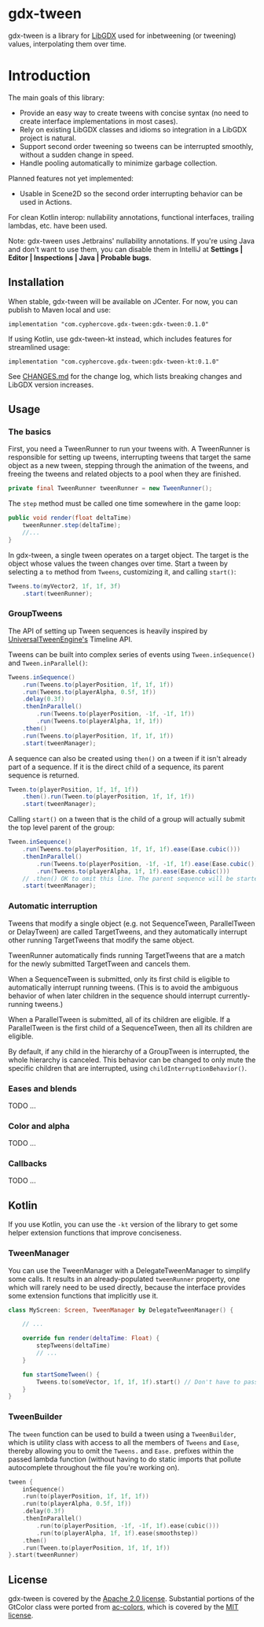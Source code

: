 # gdx-tween
gdx-tween is a library for [LibGDX](https://github.com/libgdx/libgdx) used for inbetweening (or tweening) values, 
interpolating them over time.

# Introduction
The main goals of this library:

 * Provide an easy way to create tweens with concise syntax (no need to create interface implementations in most cases).
 * Rely on existing LibGDX classes and idioms so integration in a LibGDX project is natural. 
 * Support second order tweening so tweens can be interrupted smoothly, without a sudden change in speed.
 * Handle pooling automatically to minimize garbage collection.

 Planned features not yet implemented:
 * Usable in Scene2D so the second order interrupting behavior can be used in Actions.
 
For clean Kotlin interop: nullability annotations, functional interfaces, trailing lambdas, etc. have been used.

Note: gdx-tween uses Jetbrains' nullability annotations. If you're using Java and don't want to use them, you can disable
them in IntelliJ at **Settings | Editor | Inspections | Java | Probable bugs**.

## Installation
When stable, gdx-tween will be available on JCenter. For now, you can publish to Maven local and use:

    implementation "com.cyphercove.gdx-tween:gdx-tween:0.1.0"
    
If using Kotlin, use gdx-tween-kt instead, which includes features for streamlined usage:

    implementation "com.cyphercove.gdx-tween:gdx-tween-kt:0.1.0"

See [CHANGES.md](CHANGES.md) for the change log, which lists breaking changes and LibGDX version increases.

## Usage

### The basics

First, you need a TweenRunner to run your tweens with. A TweenRunner is responsible for setting up tweens, interrupting
tweens that target the same object as a new tween, stepping through the animation of the tweens, and freeing the tweens
and related objects to a pool when they are finished.

```java
private final TweenRunner tweenRunner = new TweenRunner();
```

The `step` method must be called one time somewhere in the game loop:

```java
public void render(float deltaTime)
    tweenRunner.step(deltaTime);
    //...
}
```

In gdx-tween, a single tween operates on a target object. The target is the object whose values the tween changes over 
time. Start a tween by selecting a `to` method from `Tweens`, customizing it, and calling `start()`:

```java
Tweens.to(myVector2, 1f, 1f, 3f)
    .start(tweenRunner);
```

### GroupTweens

The API of setting up Tween sequences is heavily inspired by 
[UniversalTweenEngine's](https://github.com/AurelienRibon/universal-tween-engine) Timeline API.

Tweens can be built into complex series of events using `Tween.inSequence()` and `Tween.inParallel()`:

```java
Tweens.inSequence()
    .run(Tweens.to(playerPosition, 1f, 1f, 1f))
    .run(Tweens.to(playerAlpha, 0.5f, 1f))
    .delay(0.3f)
    .thenInParallel()
        .run(Tweens.to(playerPosition, -1f, -1f, 1f))
        .run(Tweens.to(playerAlpha, 1f, 1f))
    .then()
    .run(Tweens.to(playerPosition, 1f, 1f, 1f))
    .start(tweenManager);
```

A sequence can also be created using `then()` on a tween if it isn't already part of a sequence. If it is the direct 
child of a sequence, its parent sequence is returned.

```java
Tween.to(playerPosition, 1f, 1f, 1f))
    .then().run(Tween.to(playerPosition, 1f, 1f, 1f))
    .start(tweenManager);
```

Calling `start()` on a tween that is the child of a group will actually submit the top level parent of the group:

```java
Tween.inSequence()
    .run(Tweens.to(playerPosition, 1f, 1f, 1f).ease(Ease.cubic()))
    .thenInParallel()
        .run(Tweens.to(playerPosition, -1f, -1f, 1f).ease(Ease.cubic()))
        .run(Tweens.to(playerAlpha, 1f, 1f).ease(Ease.cubic()))
    // .then() OK to omit this line. The parent sequence will be started.
    .start(tweenManager);
```

### Automatic interruption

Tweens that modify a single object (e.g. not SequenceTween, ParallelTween or DelayTween) are called TargetTweens, and they
automatically interrupt other running TargetTweens that modify the same object.

TweenRunner automatically finds running TargetTweens that are a match for the newly submitted TargetTween and cancels 
them.

When a SequenceTween is submitted, only its first child is eligible to automatically interrupt running tweens. (This is
to avoid the ambiguous behavior of when later children in the sequence should interrupt currently-running tweens.)

When a ParallelTween is submitted, all of its children are eligible. If a ParallelTween is the first child of a 
SequenceTween, then all its children are eligible.

By default, if any child in the hierarchy of a GroupTween is interrupted, the whole hierarchy is canceled. This behavior
can be changed to only mute the specific children that are interrupted, using `childInterruptionBehavior()`.

### Eases and blends

TODO ...

### Color and alpha

TODO ...

### Callbacks

TODO ...

## Kotlin

If you use Kotlin, you can use the `-kt` version of the library to get some helper extension functions that improve 
conciseness.

### TweenManager

You can use the TweenManager with a DelegateTweenManager to simplify some calls. It results in an already-populated 
`tweenRunner` property, one which will rarely need to be used directly, because the interface provides some extension
functions that implicitly use it.

```kotlin
class MyScreen: Screen, TweenManager by DelegateTweenManager() {

    // ...

    override fun render(deltaTime: Float) {
        stepTweens(deltaTime)
        // ...
    }

    fun startSomeTween() {
        Tweens.to(someVector, 1f, 1f, 1f).start() // Don't have to pass TweenRunner to start()
    }
}
```

### TweenBuilder

The `tween` function can be used to build a tween using a `TweenBuilder`, which is utility class with access to all the
members of `Tweens` and `Ease`, thereby allowing you to omit the `Tweens.` and `Ease.` prefixes within the passed lambda
function (without having to do static imports that pollute autocomplete throughout the file you're working on).

```kotlin
tween { 
    inSequence()
    .run(to(playerPosition, 1f, 1f, 1f))
    .run(to(playerAlpha, 0.5f, 1f))
    .delay(0.3f)
    .thenInParallel()
        .run(to(playerPosition, -1f, -1f, 1f).ease(cubic()))
        .run(to(playerAlpha, 1f, 1f).ease(smoothstep))
    .then()
    .run(Tween.to(playerPosition, 1f, 1f, 1f))
}.start(tweenRunner)
```

## License

gdx-tween is covered by the [Apache 2.0 license](LICENSE.md). Substantial portions of the GtColor class were 
ported from [ac-colors](https://github.com/vinaypillai/ac-colors), which is covered by the 
[MIT license](LICENSE-AC-COLORS.md).

